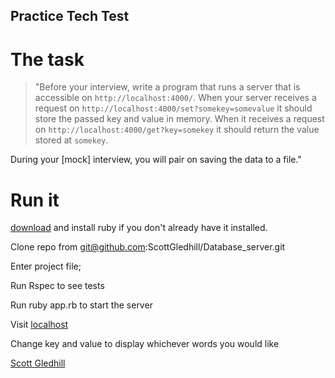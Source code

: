 ## Practice Tech Test

# The task

>"Before your interview, write a program that runs a server that is accessible on `http://localhost:4000/`. When your server receives a request on `http://localhost:4000/set?somekey=somevalue` it should store the passed key and value in memory. When it receives a request on `http://localhost:4000/get?key=somekey` it should return the value stored at `somekey`.
>
During your [mock] interview, you will pair on saving the data to a file."
>

# Run it 

[download](https://www.ruby-lang.org/en/downloads/) and install ruby if you don't already have it installed.

Clone repo from git@github.com:ScottGledhill/Database_server.git

Enter project file;

Run Rspec to see tests

Run ruby app.rb to start the server

Visit [localhost](http://localhost:4000/set?key=value)

Change key and value to display whichever words you would like

[Scott Gledhill](https://github.com/ScottGledhill)
